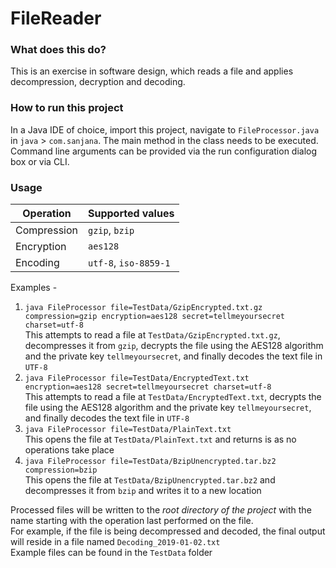 # FileReader

### What does this do?
This is an exercise in software design, which reads a file and applies decompression, decryption and decoding.  


### How to run this project
In a Java IDE of choice, import this project, navigate to `FileProcessor.java` in `java` > `com.sanjana`. The main method in the class needs to be executed.
Command line arguments can be provided via the run configuration dialog box or via CLI.

### Usage
| Operation     | Supported values      |       
| ------------- |---------------------- |
| Compression   | `gzip`, `bzip`        |
| Encryption    | `aes128`              |
| Encoding      | `utf-8`, `iso-8859-1` |

Examples - 
1. `java FileProcessor file=TestData/GzipEncrypted.txt.gz compression=gzip encryption=aes128 secret=tellmeyoursecret charset=utf-8`  
This attempts to read a file at `TestData/GzipEncrypted.txt.gz`, decompresses it from `gzip`, decrypts the file using the AES128 algorithm and the private key `tellmeyoursecret`, and finally decodes the text file in `UTF-8`
2. `java FileProcessor file=TestData/EncryptedText.txt encryption=aes128 secret=tellmeyoursecret charset=utf-8`  
This attempts to read a file at `TestData/EncryptedText.txt`, decrypts the file using the AES128 algorithm and the private key `tellmeyoursecret`, and finally decodes the text file in `UTF-8`
3. `java FileProcessor file=TestData/PlainText.txt`  
This opens the file at `TestData/PlainText.txt` and returns is as no operations take place
4. `java FileProcessor file=TestData/BzipUnencrypted.tar.bz2 compression=bzip`  
This opens the file at `TestData/BzipUnencrypted.tar.bz2` and decompresses it from `bzip` and writes it to a new location  
  
Processed files will be written to the *root directory of the project* with the name starting with the operation last performed on the file.  
For example, if the file is being decompressed and decoded, the final output will reside in a file named `Decoding_2019-01-02.txt`  
Example files can be found in the `TestData` folder
